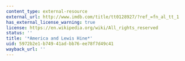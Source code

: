 ```yaml
---
content_type: external-resource
external_url: http://www.imdb.com/title/tt0128927/?ref_=fn_al_tt_1
has_external_license_warning: true
license: https://en.wikipedia.org/wiki/All_rights_reserved
status: ''
title: '*America and Lewis Hine*'
uid: 5972b2e1-b749-41ad-bb76-ee78f7d49c41
wayback_url: ''
---
```

